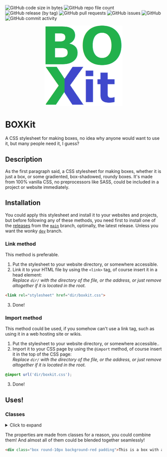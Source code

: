 ![GitHub code size in bytes](https://img.shields.io/github/languages/code-size/headquarter8302/boxkit?label=size&style=for-the-badge)
![GitHub repo file count](https://img.shields.io/github/directory-file-count/headquarter8302/boxkit?style=for-the-badge)
![GitHub release (by tag)](https://img.shields.io/github/downloads/headquarter8302/boxkit/v0.1-alpha/total?color=blue&label=download%20alpha&style=for-the-badge)
![GitHub pull requests](https://img.shields.io/github/issues-pr/headquarter8302/boxkit?style=for-the-badge)
![GitHub issues](https://img.shields.io/github/issues-raw/headquarter8302/boxkit?style=for-the-badge)
![GitHub](https://img.shields.io/github/license/headquarter8302/boxkit?style=for-the-badge)
![GitHub commit activity](https://img.shields.io/github/commit-activity/w/headquarter8302/boxkit?style=for-the-badge)

<p align="center"><img src="https://github.com/headquarter8302/boxkit/blob/main/boxkit%20logo%20wh%20bg.png" width="250px" /></p>

# BOXKit
A CSS stylesheet for making boxes, no idea why anyone would want to use it, but many people need it, I guess?

## Description
As the first paragraph said, a CSS stylesheet for making boxes, whether it is just a box, or some gradiented, box-shadowed, roundy boxes. It's made from 100% vanilla CSS, no preprocessors like SASS, could be included in a project or website immediately.

## Installation
You could apply this stylesheet and install it to your websites and projects, but before following any of these methods, you need first to install one of the [releases](https://github.com/headquarter8302/boxkit/releases) from the [`main`](https://github.com/headquarter8302/boxkit/tree/main) branch, optimally, the latest release. Unless you want the wonky [`dev`](https://github.com/headquarter8302/boxkit/tree/dev) branch.

### Link method
This method is preferable.
1. Put the stylesheet to your website directory, or somewhere accessible.
2. Link it to your HTML file by using the `<link>` tag, of course insert it in a head element:<br>
*Replace `dir/` with the directory of the file, or the address, or just remove altogether if it is located in the root.*
````html
<link rel="stylesheet" href="dir/boxkit.css">
````
3. Done!

### Import method
This method could be used, if you somehow can't use a link tag, such as using it in a web hosting site or wikis.
1. Put the stylesheet to your website directory, or somewhere accessible..
2. Import it to your CSS page by using the `@import` method, of course insert it in the top of the CSS page:<br>
*Replace `dir/` with the directory of the file, or the address, or just remove altogether if it is located in the root.*
````css
@import url('dir/boxkit.css');
````
3. Done!

## Uses!
### Classes
<details>
The list below contains all available classes in the stylesheet
  <summary>Click to expand</summary>

````css
.box
.round (defaults to 5px)
.round-10px
.round-15px
.round-20px
.round-30px
.background-blue
.background-red
.background-green
.background-yellow
.background-pink
.background-purple
.background-turqoise
.shadow-1
.shadow-3
.shadow-5
.shadow-10
.shadow-15
.shadow-20
.triangle
.circle
.padding (defaults to 5px)
.padding-10px
.padding-15px
.padding-20px
.padding-30px
.padding-50px
.padding-left
.padding-left-10px
.padding-left-15px
.padding-left-20px
.padding-left-30px
.padding-left-50px
.padding-top
.padding-top-10px
.padding-top-15px
.padding-top-20px
.padding-top-30px
.padding-top-50px
.padding-right
.padding-right-10px
.padding-right-15px
.padding-right-20px
.padding-right-30px
.padding-right-50px
.padding-bottom
.padding-bottom-10px
.padding-bottom-15px
.padding-bottom-20px
.padding-bottom-30px
.padding-bottom-50px
.margin (defaults to 5px)
.margin-10px
.margin-15px
.margin-20px
.margin-30px
.margin-50px
.margin-left
.margin-left-10px
.margin-left-15px
.margin-left-20px
.margin-left-30px
.margin-left-50px
.margin-top
.margin-top-10px
.margin-top-15px
.margin-top-20px
.margin-top-30px
.margin-top-50px
.margin-right
.margin-right-10px
.margin-right-15px
.margin-right-20px
.margin-right-30px
.margin-right-50px
.margin-bottom
.margin-bottom-10px
.margin-bottom-15px
.margin-bottom-20px
.margin-bottom-30px
.margin-bottom-50px
.border-color-blue
.border-red
.border-green
.border-yellow
.border-pink
.border-purple
.border-turqoise
.header-1
.header-2
````
And more coming!

</details>

The properties are made from classes for a reason, you could combine them! And almost all of them could be blended together seamlessly!
````html
<div class="box round-10px background-red padding">This is a box with a 10 pixels border-radius, red background and a 5 pixel padding.</div>
````

